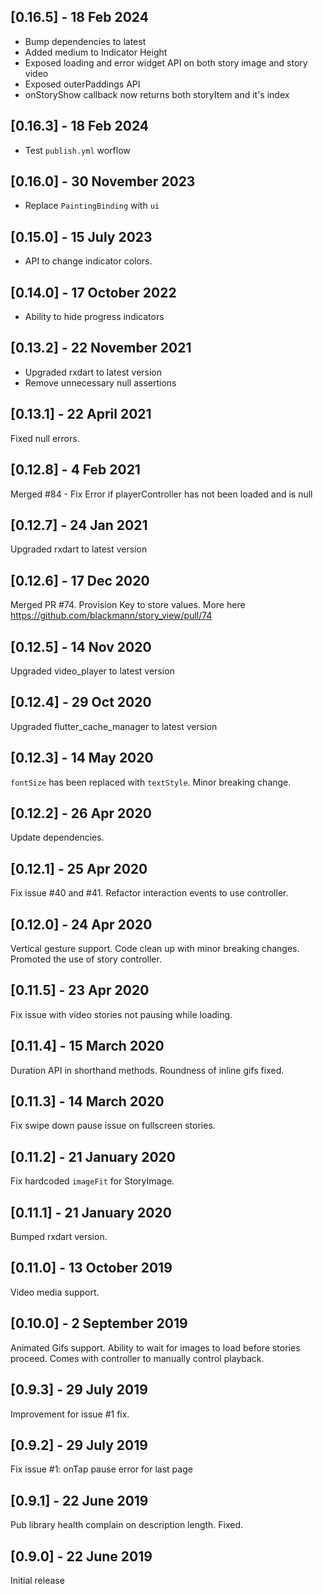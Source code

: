 ## [0.16.5] - 18 Feb 2024

- Bump dependencies to latest
- Added medium to Indicator Height
- Exposed loading and error widget API on both story image and story video
- Exposed outerPaddings API
- onStoryShow callback now returns both storyItem and it's index

## [0.16.3] - 18 Feb 2024

- Test `publish.yml` worflow

## [0.16.0] - 30 November 2023

- Replace `PaintingBinding` with `ui`

## [0.15.0] - 15 July 2023

- API to change indicator colors.

## [0.14.0] - 17 October 2022

- Ability to hide progress indicators

## [0.13.2] - 22 November 2021

- Upgraded rxdart to latest version
- Remove unnecessary null assertions

## [0.13.1] - 22 April 2021

Fixed null errors.

## [0.12.8] - 4 Feb 2021

Merged #84 - Fix Error if playerController has not been loaded and is null

## [0.12.7] - 24 Jan 2021

Upgraded rxdart to latest version

## [0.12.6] - 17 Dec 2020

Merged PR #74. Provision Key to store values. More here <https://github.com/blackmann/story_view/pull/74>

## [0.12.5] - 14 Nov 2020

Upgraded video_player to latest version

## [0.12.4] - 29 Oct 2020

Upgraded flutter_cache_manager to latest version

## [0.12.3] - 14 May 2020

`fontSize` has been replaced with `textStyle`. Minor breaking change.

## [0.12.2] - 26 Apr 2020

Update dependencies.

## [0.12.1] - 25 Apr 2020

Fix issue #40 and #41. Refactor interaction events to use controller.

## [0.12.0] - 24 Apr 2020

Vertical gesture support. Code clean up with minor breaking changes. Promoted the use of story controller.

## [0.11.5] - 23 Apr 2020

Fix issue with video stories not pausing while loading.

## [0.11.4] - 15 March 2020

Duration API in shorthand methods. Roundness of inline gifs fixed.

## [0.11.3] - 14 March 2020

Fix swipe down pause issue on fullscreen stories.

## [0.11.2] - 21 January 2020

Fix hardcoded `imageFit` for StoryImage.

## [0.11.1] - 21 January 2020

Bumped rxdart version.

## [0.11.0] - 13 October 2019

Video media support.

## [0.10.0] - 2 September 2019

Animated Gifs support.
Ability to wait for images to load before stories proceed.
Comes with controller to manually control playback.

## [0.9.3] - 29 July 2019

Improvement for issue #1 fix.

## [0.9.2] - 29 July 2019

Fix issue #1: onTap pause error for last page

## [0.9.1] - 22 June 2019

Pub library health complain on description length. Fixed.

## [0.9.0] - 22 June 2019

Initial release
